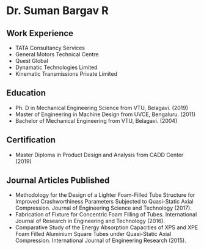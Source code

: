 # Dr. Suman Bargav R

## Work Experience

- TATA Consultancy Services
- General Motors Technical Centre
- Quest Global
- Dynamatic Technologies Limited
- Kinematic Transmissions Private Limited

## Education

- Ph. D in Mechanical Engineering Science from VTU, Belagavi. (2019)
- Master of Engineering in Machine Design from UVCE, Bengaluru. (2011)
- Bachelor of Mechanical Engineering from VTU, Belagavi. (2004)

## Certification

- Master Diploma in Product Design and Analysis from CADD Center (2019)

## Journal Articles Published

- Methodology for the Design of a Lighter Foam-Filled Tube Structure for Improved Crashworthiness Parameters Subjected to Quasi-Static Axial Compression. Journal of Engineering Science and Technology (2017).
- Fabrication of Fixture for Concentric Foam Filling of Tubes. International Journal of Research in Engineering and Technology (2016).
- Comparative Study of the Energy Absorption Capacities of XPS and XPE Foam Filled Aluminium Square Tubes under Quasi-Static Axial Compression. International Journal of Engineering Research (2015).
